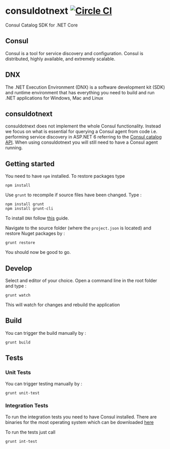 # consuldotnext [![Circle CI](https://circleci.com/gh/rtezli/consuldotnext.svg?style=svg)](https://circleci.com/gh/rtezli/consuldotnext)

Consul Catalog SDK for .NET Core

## Consul

Consul is a tool for service discovery and configuration. Consul is distributed, highly available, and extremely scalable.

## DNX

The .NET Execution Environment (DNX) is a software development kit (SDK) and runtime environment that has everything you need to build and run .NET applications for Windows, Mac and Linux

## consuldotnext

consuldotnext does not implement the whole Consul functionality. Instead we focus on what is essential for querying a Consul agent from code i.e. performing service discovery in ASP.NET 6 referring to the [Consul catalog API](https://www.consul.io/docs/agent/http/catalog.html).
When using consuldotnext you will still need to have a Consul agent running.

## Getting started

You need to have `npm` installed. To restore packages type

    npm install

Use `grunt` to recompile if source files have been changed. Type :

    npm install grunt
    npm install grunt-cli

To install `DNX` follow [this](http://docs.asp.net/en/latest/getting-started/index.html) guide.

Navigate to the source folder (where the `project.json` is located) and restore Nuget packages by :

    grunt restore

You should now be good to go.

## Develop

Select and editor of your choice. Open a command line in the root folder and type :

    grunt watch

This will watch for changes and rebuild the application

## Build

You can trigger the build manually by :

    grunt build

## Tests

### Unit Tests

You can trigger testing manually by :

    grunt unit-test

### Integration Tests

To run the integration tests you need to have Consul installed. There are binaries for the most operating system which can be downloaded [here](https://www.consul.io/downloads.html)

To run the tests just call

    grunt int-test

